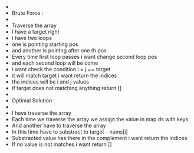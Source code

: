 -
- Brute Force :
-
- Traverse the array
- I have a target right
- I have two loops
- one is pointing starting pos
- and another is pointng after one th pos
- Every time first loop passes i want change second loop pos
- and each second loop will be come
- i want check the condition i + j == target
- it will match target i want return the indices
- the indices will be i and j values
- if target does not matching anything return []
-
- Optimal Solution :
-
- I have traverse the array
- Each time we traverse the array we assign the value in map ds with keys
- And another have to traverse the array
- In this time have to substract to target - nums[i]
- Substracted value has there in the complement i want return the indices
- If no value is not matches i want return []
